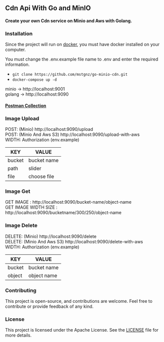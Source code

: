 ## Cdn Api With Go and MinIO
#### Create your own Cdn service on Minio and Aws with Golang.

### Installation

Since the project will run on [docker](https://www.docker.com), you must have docker installed on your computer.

You must change the .env.example file name to .env and enter the required information.

- `git clone https://github.com/mstgnz/go-minio-cdn.git`
- `docker-compose up -d`

minio -> http://localhost:9001  
golang -> http://localhost:9090

#### [Postman Collection](go-minio-cdn.postman_collection.json)

### Image Upload

POST: (Minio) http://localhost:9090/upload  
POST: (Minio And Aws S3) http://localhost:9090/upload-with-aws  
WIDTH: Authorization (env.example)

| KEY    | VALUE       |
|--------|-------------|
| bucket | bucket name |
| path   | slider      |
| file   | choose file |


### Image Get

GET IMAGE : http://localhost:9090/bucket-name/object-name  
GET IMAGE WIDTH SIZE : http://localhost:9090/bucketname/300/250/object-name  


### Image Delete
DELETE: (Minio) http://localhost:9090/delete  
DELETE: (Minio And Aws S3) http://localhost:9090/delete-with-aws  
WIDTH: Authorization (env.example)

| KEY    | VALUE       |
|--------|-------------|
| bucket | bucket name |
| object | object name |


### Contributing
This project is open-source, and contributions are welcome. Feel free to contribute or provide feedback of any kind.

### License
This project is licensed under the Apache License. See the [LICENSE](https://github.com/mstgnz/go-minio-cdn/blob/main/LICENSE) file for more details.